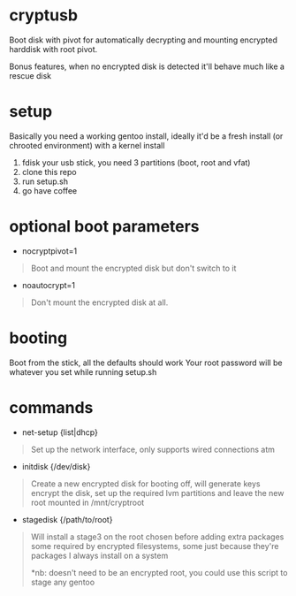 cryptusb
========

Boot disk with pivot for automatically decrypting and mounting encrypted harddisk with root pivot.

Bonus features, when no encrypted disk is detected it'll behave much like a rescue disk

setup
========

Basically you need a working gentoo install, ideally it'd be a fresh install (or chrooted environment) with a kernel install

1. fdisk your usb stick, you need 3 partitions (boot, root and vfat)
2. clone this repo
3. run setup.sh
4. go have coffee

optional boot parameters
========

* nocryptpivot=1
 > Boot and mount the encrypted disk but don't switch to it


* noautocrypt=1
 > Don't mount the encrypted disk at all.

booting
========

Boot from the stick, all the defaults should work
Your root password will be whatever you set while running setup.sh

commands
========

* net-setup {list|dhcp}
 > Set up the network interface, only supports wired connections atm

* initdisk {/dev/disk}
 > Create a new encrypted disk for booting off, will generate keys
 > encrypt the disk, set up the required lvm partitions and leave
 > the new root mounted in /mnt/cryptroot

* stagedisk {/path/to/root}
 > Will install a stage3 on the root chosen before adding extra packages
 > some required by encrypted filesystems, some just because they're
 > packages I always install on a system
 >
 > *nb: doesn't need to be an encrypted root, you could use this script
 > to stage any gentoo
